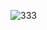 ![333](https://github.com/ottosman/AI-Hackathon-2024-TR/assets/90345196/3714b259-8443-47f8-ad51-5b944d934871)
